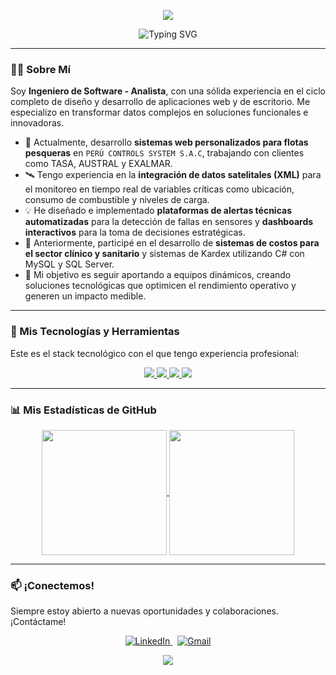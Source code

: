 <p align="center">
  <img src="https://capsule-render.vercel.app/api?type=wave&color=0:3498DB,100:2C3E50&height=250&section=header&text=Cristofer%20V.%20Rojas&fontSize=80&fontColor=fff&animation=twinkling" />
</p>

<div id="user-content-toc" align="center">
  <img src="https://readme-typing-svg.herokuapp.com?font=JetBrains+Mono&size=28&pause=1000&color=3498DB&center=true&vCenter=true&width=600&lines=Cristofer+Joel+Villanueva+Rojas;Ingeniero+de+Software+con+Inteligencia+Artificial;Desarrollador+Full-Stack;Analista+de+Sistemas+TI" alt="Typing SVG" />
</div>

---

### 👨‍💻 Sobre Mí

Soy **Ingeniero de Software - Analista**, con una sólida experiencia en el ciclo completo de diseño y desarrollo de aplicaciones web y de escritorio. Me especializo en transformar datos complejos en soluciones funcionales e innovadoras.

- 🌊 Actualmente, desarrollo **sistemas web personalizados para flotas pesqueras** en `PERÚ CONTROLS SYSTEM S.A.C`, trabajando con clientes como TASA, AUSTRAL y EXALMAR.
- 🛰️ Tengo experiencia en la **integración de datos satelitales (XML)** para el monitoreo en tiempo real de variables críticas como ubicación, consumo de combustible y niveles de carga.
- 💡 He diseñado e implementado **plataformas de alertas técnicas automatizadas** para la detección de fallas en sensores y **dashboards interactivos** para la toma de decisiones estratégicas.
- 🏥 Anteriormente, participé en el desarrollo de **sistemas de costos para el sector clínico y sanitario** y sistemas de Kardex utilizando C# con MySQL y SQL Server.
- 🚀 Mi objetivo es seguir aportando a equipos dinámicos, creando soluciones tecnológicas que optimicen el rendimiento operativo y generen un impacto medible.
  
---

### 🚀 Mis Tecnologías y Herramientas

Este es el stack tecnológico con el que tengo experiencia profesional:

<p align="center">
  <a href="https://skillicons.dev">
    <img src="https://skillicons.dev/icons?i=cs,python,php,js,java" />
  </a>
  <a href="https://skillicons.dev">
    <img src="https://skillicons.dev/icons?i=react,angular,html,css,bootstrap,tailwind,ts" />
  </a>
  <a href="https://skillicons.dev">
    <img src="https://skillicons.dev/icons?i=dotnet,nodejs,laravel" />
  </a>
  <a href="https://skillicons.dev">
    <img src="https://skillicons.dev/icons?i=mysql,sqlserver,github,git,vscode,visualstudio,pycharm" />
  </a>
</p>

---

### 📊 Mis Estadísticas de GitHub

<p align="center">
  <a href="https://github.com/anuraghazra/github-readme-stats">
    <img height=200 align="center" src="https://github-readme-stats.vercel.app/api?username=JoelVR1307&show_icons=true&theme=tokyonight&rank_icon=github&count_private=true" />
  </a>
  <a href="https://github.com/anuraghazra/github-readme-stats">
    <img height=200 align="center" src="https://github-readme-stats.vercel.app/api/top-langs?username=JoelVR1307&layout=compact&langs_count=8&theme=tokyonight&count_private=true" />
  </a>
</p>

---

### 📫 ¡Conectemos!

Siempre estoy abierto a nuevas oportunidades y colaboraciones. ¡Contáctame!

<p align="center">
  <a href="https://www.linkedin.com/in/cristofer-joel-villanueva-rojas-68a37927b/?originalSubdomain=pe" target="_blank">
    <img src="https://img.shields.io/badge/LinkedIn-0077B5?style=for-the-badge&logo=linkedin&logoColor=white" alt="LinkedIn">
  </a>
  &nbsp;
  <a href="mailto:cristofer.villa.1307@gmail.com">
    <img src="https://img.shields.io/badge/Gmail-D14836?style=for-the-badge&logo=gmail&logoColor=white" alt="Gmail">
  </a>
</p>

<p align="center">
  <img src="https://capsule-render.vercel.app/api?type=wave&color=0:3498DB,100:2C3E50&height=150&section=footer" />
</p>
